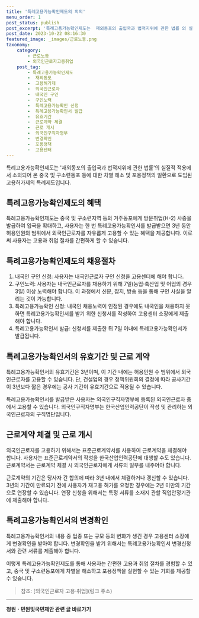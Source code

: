 ```yaml
---
title: '특례고용가능확인제도의 의의'
menu_order: 1
post_status: publish
post_excerpt: '특례고용가능확인제도는  재외동포의 출입국과 법적지위에 관한 법률 의 실질적 적용에서 소외되어 온 중국 및 구소련동포 등에 대한 차별 해소 및 포용정책의 일환으로 도입된 고용허가제의 특례제도입니다.'
post_date: 2023-10-22 08:16:30
featured_image: _images/근로노동.png
taxonomy:
    category:
        - 근로노동
        - 외국인근로자고용취업
    post_tag:
        - 특례고용가능확인제도
        -  재외동포
        -  고용허가제
        -  외국인근로자
        -  내국인 구인
        -  구인노력
        -  특례고용가능확인 신청
        -  특례고용가능확인서 발급
        -  유효기간
        -  근로계약 체결
        -  근로 개시
        -  외국인구직자명부
        -  변경확인
        -  포용정책
        -  고용센터
---
```



특례고용가능확인제도는 '재외동포의 출입국과 법적지위에 관한 법률'의 실질적 적용에서 소외되어 온 중국 및 구소련동포 등에 대한 차별 해소 및 포용정책의 일환으로 도입된 고용허가제의 특례제도입니다.

## 특례고용가능확인제도의 혜택

특례고용가능확인제도는 중국 및 구소련지역 등의 거주동포에게 방문취업(H-2) 사증을 발급하여 입국을 확대하고, 사용자는 한 번 특례고용가능확인서를 발급받으면 3년 동안 허용인원의 범위에서 외국인근로자를 자유롭게 고용할 수 있는 혜택을 제공합니다. 이로써 사용자는 고용과 취업 절차를 간편하게 할 수 있습니다.

## 특례고용가능확인제도의 채용절차

1. 내국인 구인 신청: 사용자는 내국인근로자 구인 신청을 고용센터에 해야 합니다.
2. 구인노력: 사용자는 내국인근로자를 채용하기 위해 7일(농업·축산업 및 어업의 경우 3일) 이상 노력해야 합니다. 이 과정에서 신문, 잡지, 방송 등을 통해 구인 사실을 알리는 것이 가능합니다.
3. 특례고용가능확인 신청: 내국인 채용노력이 인정된 경우에도 내국인을 채용하지 못하면 특례고용가능확인서를 받기 위한 신청서를 작성하여 고용센터 소장에게 제출해야 합니다.
4. 특례고용가능확인서 발급: 신청서를 제출한 뒤 7일 이내에 특례고용가능확인서가 발급됩니다.

## 특례고용가능확인서의 유효기간 및 근로 계약

특례고용가능확인서의 유효기간은 3년이며, 이 기간 내에는 허용인원 수 범위에서 외국인근로자를 고용할 수 있습니다. 단, 건설업의 경우 정책위원회의 결정에 따라 공사기간이 3년보다 짧은 경우에는 공사 기간이 유효기간으로 적용될 수 있습니다.

특례고용가능확인서를 발급받은 사용자는 외국인구직자명부에 등록된 외국인근로자 중에서 고용할 수 있습니다. 외국인구직자명부는 한국산업인력공단이 작성 및 관리하는 외국인근로자의 구직명단입니다.

## 근로계약 체결 및 근로 개시

외국인근로자를 고용하기 위해서는 표준근로계약서를 사용하여 근로계약을 체결해야 합니다. 사용자는 표준근로계약서의 작성을 한국산업인력공단에 대행할 수도 있습니다. 근로계약서는 근로계약 체결 시 외국인근로자에게 서류의 일부를 내주어야 합니다.

근로계약의 기간은 당사자 간 합의에 따라 3년 내에서 체결하거나 갱신할 수 있습니다. 3년의 기간이 만료되기 전에 사용자가 재고용 허가를 요청한 경우에는 2년 미만의 기간으로 연장할 수 있습니다. 연장 신청을 위해서는 특정 서류를 소재지 관할 직업안정기관에 제출해야 합니다.

## 특례고용가능확인서의 변경확인

특례고용가능확인서의 내용 중 업종 또는 규모 등의 변화가 생긴 경우 고용센터 소장에게 변경확인을 받아야 합니다. 변경확인을 받기 위해서는 특례고용가능확인서 변경신청서와 관련 서류를 제출해야 합니다.

이렇게 특례고용가능확인제도를 통해 사용자는 간편한 고용과 취업 절차를 경험할 수 있고, 중국 및 구소련동포에게 차별을 해소하고 포용정책을 실현할 수 있는 기회를 제공할 수 있습니다.

> 참조: [외국인근로자 고용·취업](링크 주소)
<!-- wp:separator -->
<hr class="wp-block-separator has-alpha-channel-opacity"/>
<!-- /wp:separator -->

<!-- wp:group {"backgroundColor":"base","layout":{"type":"constrained"}} -->
<div class="wp-block-group has-base-background-color has-background"><!-- wp:paragraph {"align":"center","fontSize":"medium"} -->
<p class="has-text-align-center has-large-font-size"><strong>청원ㆍ민원및국민제안 관련 글 바로가기</strong></p>
<!-- /wp:paragraph -->


<!-- wp:latest-posts
{"categories":[{"id":7340,"count":19,"description":"","link":"https://uknowlaw.com/category/%ec%b2%ad%ec%9b%90%e3%86%8d%eb%af%bc%ec%9b%90%eb%b0%8f%ea%b5%ad%eb%af%bc%ec%a0%9c%ec%95%88/","name":"청원ㆍ민원및국민제안","slug":"청원ㆍ민원및국민제안","taxonomy":"category","parent":0,"meta":[],"_links":{"self":[{"href":"https://uknowlaw.com/wp-json/wp/v2/categories/7340"}],"collection":[{"href":"https://uknowlaw.com/wp-json/wp/v2/categories"}],"about":[{"href":"https://uknowlaw.com/wp-json/wp/v2/taxonomies/category"}],"wp:post_type":[{"href":"https://uknowlaw.com/wp-json/wp/v2/posts?categories=7340"}],"curies":[{"name":"wp","href":"https://api.w.org/{rel}","templated":true}]}}],"postsToShow":100,"excerptLength":28,"postLayout":"grid","columns":2,"featuredImageAlign":"left","featuredImageSizeSlug":"large","fontSize":18px} /--></div>
<!-- /wp:group -->